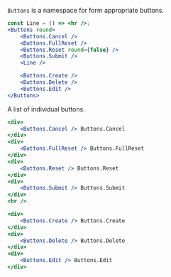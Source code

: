 `Buttons` is a namespace for form appropriate buttons.

```jsx
const Line = () => <hr />;
<Buttons round>
    <Buttons.Cancel />
    <Buttons.FullReset />
    <Buttons.Reset round={false} />
    <Buttons.Submit />
    <Line />

    <Buttons.Create />
    <Buttons.Delete />
    <Buttons.Edit />
</Buttons>
```

A list of individual buttons.

```jsx
<div>
    <Buttons.Cancel /> Buttons.Cancel
</div>
<div>
    <Buttons.FullReset /> Buttons.FullReset
</div>
<div>
    <Buttons.Reset /> Buttons.Reset
</div>
<div>
    <Buttons.Submit /> Buttons.Submit
</div>
<hr />

<div>
    <Buttons.Create /> Buttons.Create
</div>
<div>
    <Buttons.Delete /> Buttons.Delete
</div>
<div>
    <Buttons.Edit /> Buttons.Edit
</div>
```
